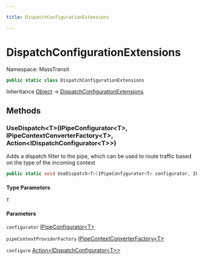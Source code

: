 ```yaml
---

title: DispatchConfigurationExtensions

---
```


# DispatchConfigurationExtensions

Namespace: MassTransit

```csharp
public static class DispatchConfigurationExtensions
```

Inheritance [Object](https://learn.microsoft.com/en-us/dotnet/api/system.object) → [DispatchConfigurationExtensions](../masstransit/dispatchconfigurationextensions)

## Methods

### **UseDispatch\<T\>(IPipeConfigurator\<T\>, IPipeContextConverterFactory\<T\>, Action\<IDispatchConfigurator\<T\>\>)**

Adds a dispatch filter to the pipe, which can be used to route traffic
 based on the type of the incoming context

```csharp
public static void UseDispatch<T>(IPipeConfigurator<T> configurator, IPipeContextConverterFactory<T> pipeContextProviderFactory, Action<IDispatchConfigurator<T>> configure)
```

#### Type Parameters

`T`<br/>

#### Parameters

`configurator` [IPipeConfigurator\<T\>](../../masstransit-abstractions/masstransit/ipipeconfigurator-1)<br/>

`pipeContextProviderFactory` [IPipeContextConverterFactory\<T\>](../masstransit-middleware/ipipecontextconverterfactory-1)<br/>

`configure` [Action\<IDispatchConfigurator\<T\>\>](https://learn.microsoft.com/en-us/dotnet/api/system.action-1)<br/>
